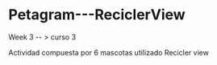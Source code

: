 # Petagram---ReciclerView
Week 3 -- > curso 3

Actividad compuesta por 6 mascotas utilizado Recicler view

